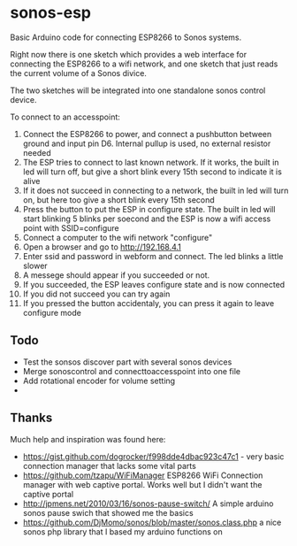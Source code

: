 # sonos-esp
Basic Arduino code for connecting ESP8266 to Sonos systems.

Right now there is one sketch which provides a web interface for connecting the ESP8266 to a wifi network, and one sketch that just reads the current volume of a Sonos divice. 

The two sketches will be integrated into one standalone sonos control device. 

To connect to an accesspoint:

1. Connect the ESP8266 to power, and connect a pushbutton between ground and input pin D6. Internal pullup is used, no external resistor needed
2. The ESP tries to connect to last known network. If it works, the built in led will turn off, but give a short blink every 15th second to indicate it is alive
3. If it does not succeed in connecting to a network, the built in led will turn on, but here too give a short blink every  15th second
4. Press the button to put the ESP in configure state. The built in led will start blinking 5 blinks per soecond and the ESP is now a wifi access point with SSID=configure
5. Connect a computer to the wifi network "configure"
6. Open a browser and go to http://192.168.4.1
7. Enter ssid and password in webform and connect. The led blinks a  little slower
8. A messege should appear if you succeeded or not.
9. If you succeeded, the ESP leaves configure state and is now connected
10. If you did not succeed you can try again
11. If you pressed the button accidentaly, you can press it again to leave configure mode

## Todo

- Test the sonsos discover part with several sonos devices
- Merge sonoscontrol and connecttoaccesspoint into one file
- Add rotational encoder for volume setting
- 
## Thanks

Much help and inspiration was found here:

- https://gist.github.com/dogrocker/f998dde4dbac923c47c1 - very basic connection manager that lacks some vital parts  
- https://github.com/tzapu/WiFiManager ESP8266 WiFi Connection manager with web captive portal. Works well but I didn't want the captive portal
- http://jpmens.net/2010/03/16/sonos-pause-switch/ A simple arduino sonos pause swich that showed me the basics
- https://github.com/DjMomo/sonos/blob/master/sonos.class.php a nice sonos php library that I based my arduino functions on
